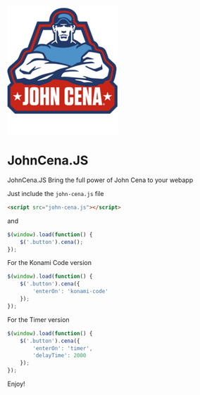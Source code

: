 
<img src="cena.png" width="250">

# JohnCena.JS
JohnCena.JS Bring the full power of John Cena to your webapp

Just include the <code>john-cena.js</code> file


```html
<script src="john-cena.js"></script>
```

and 
```javascript
$(window).load(function() {
	$('.button').cena();
});
```


For the Konami Code version
```javascript
$(window).load(function() {
	$('.button').cena({
		'enterOn': 'konami-code'
	});
});
```


For the Timer version
```javascript
$(window).load(function() {
	$('.button').cena({
		'enterOn': 'timer',
		'delayTime': 2000
	});
});
```


Enjoy!



